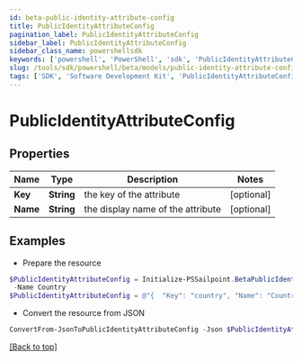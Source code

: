 ```yaml
---
id: beta-public-identity-attribute-config
title: PublicIdentityAttributeConfig
pagination_label: PublicIdentityAttributeConfig
sidebar_label: PublicIdentityAttributeConfig
sidebar_class_name: powershellsdk
keywords: ['powershell', 'PowerShell', 'sdk', 'PublicIdentityAttributeConfig', 'BetaPublicIdentityAttributeConfig'] 
slug: /tools/sdk/powershell/beta/models/public-identity-attribute-config
tags: ['SDK', 'Software Development Kit', 'PublicIdentityAttributeConfig', 'BetaPublicIdentityAttributeConfig']
---
```



# PublicIdentityAttributeConfig

## Properties

Name | Type | Description | Notes
------------ | ------------- | ------------- | -------------
**Key** | **String** | the key of the attribute | [optional] 
**Name** | **String** | the display name of the attribute | [optional] 

## Examples

- Prepare the resource
```powershell
$PublicIdentityAttributeConfig = Initialize-PSSailpoint.BetaPublicIdentityAttributeConfig  -Key country `
 -Name Country
$PublicIdentityAttributeConfig = @"{  "Key": "country", "Name": "Country" }"@
```

- Convert the resource from JSON
```powershell
ConvertFrom-JsonToPublicIdentityAttributeConfig -Json $PublicIdentityAttributeConfig
```


[[Back to top]](#) 

